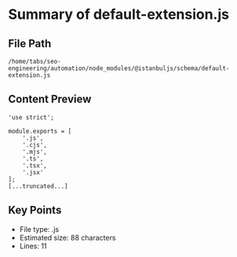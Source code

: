 # Summary of default-extension.js
  
## File Path
`/home/tabs/seo-engineering/automation/node_modules/@istanbuljs/schema/default-extension.js`

## Content Preview
```
'use strict';

module.exports = [
	'.js',
	'.cjs',
	'.mjs',
	'.ts',
	'.tsx',
	'.jsx'
];
[...truncated...]
```

## Key Points
- File type: .js
- Estimated size: 88 characters
- Lines: 11

